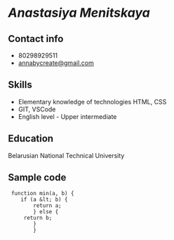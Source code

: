# *Anastasiya Menitskaya*

## Contact info
* 80298929511
* annabycreate@gmail.com

## Skills
* Elementary knowledge of technologies HTML, CSS
* GIT, VSCode
* English level - Upper intermediate 

## Education
Belarusian National Technical University

## Sample code
```
 function min(a, b) {
    if (a &lt; b) {
        return a;
        } else {
     return b;
        }
        }
```        